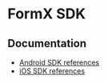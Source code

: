 # FormX SDK

## Documentation
- [Android SDK references](https://oursky.github.io/formx-sdk-documentation/android/)
- [iOS SDK references](https://oursky.github.io/formx-sdk-documentation/ios/)